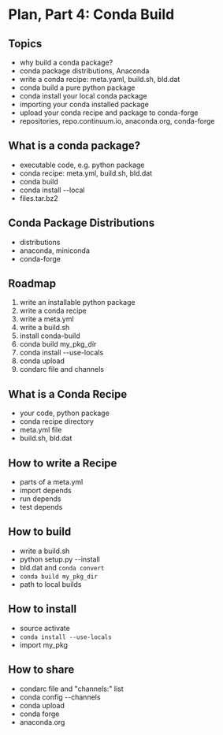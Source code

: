 # Plan, Part 4: Conda Build


## Topics


* why build a conda package?
* conda package distributions, Anaconda
* write a conda recipe: meta.yaml, build.sh, bld.dat
* conda build a pure python package
* conda install your local conda package
* importing your conda installed package
* upload your conda recipe and package to conda-forge
* repositories, repo.continuum.io, anaconda.org, conda-forge

## What is a conda package?

* executable code, e.g. python package
* conda recipe: meta.yml, build.sh, bld.dat
* conda build
* conda install --local
* files.tar.bz2

## Conda Package Distributions

* distributions
* anaconda, miniconda
* conda-forge

## Roadmap

1. write an installable python package
2. write a conda recipe
3. write a meta.yml
4. write a build.sh
5. install conda-build
6. conda build my_pkg_dir
7. conda install --use-locals
8. conda upload
9. condarc file and channels

## What is a Conda Recipe

* your code, python package
* conda recipe directory
* meta.yml file
* build.sh, bld.dat

## How to write a Recipe

* parts of a meta.yml
* import depends
* run depends
* test depends

## How to build

* write a build.sh
* python setup.py --install
* bld.dat and `conda convert`
* `conda build my_pkg_dir`
* path to local builds

## How to install

* source activate
* `conda install --use-locals`
* import my_pkg

## How to share

* condarc file and "channels:" list
* conda config --channels
* conda upload
* conda forge
* anaconda.org
